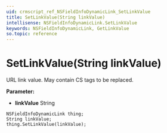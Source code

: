 ```yaml
---
uid: crmscript_ref_NSFieldInfoDynamicLink_SetLinkValue
title: SetLinkValue(String linkValue)
intellisense: NSFieldInfoDynamicLink.SetLinkValue
keywords: NSFieldInfoDynamicLink, GetLinkValue
so.topic: reference
---
```


# SetLinkValue(String linkValue)

URL link value. May contain CS tags to be replaced.

**Parameter:** 
* **linkValue** String

```crmscript
NSFieldInfoDynamicLink thing;
String linkValue;
thing.SetLinkValue(linkValue);
```

